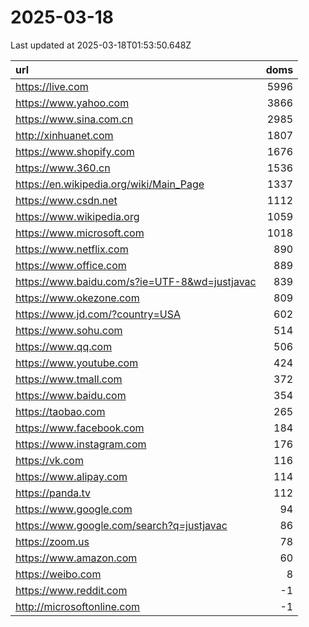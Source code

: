 # 2025-03-18

<!-- BEGIN -->
Last updated at 2025-03-18T01:53:50.648Z

url | doms
:- | -:
https://live.com | 5996
https://www.yahoo.com | 3866
https://www.sina.com.cn | 2985
http://xinhuanet.com | 1807
https://www.shopify.com | 1676
https://www.360.cn | 1536
https://en.wikipedia.org/wiki/Main_Page | 1337
https://www.csdn.net | 1112
https://www.wikipedia.org | 1059
https://www.microsoft.com | 1018
https://www.netflix.com | 890
https://www.office.com | 889
https://www.baidu.com/s?ie=UTF-8&wd=justjavac | 839
https://www.okezone.com | 809
https://www.jd.com/?country=USA | 602
https://www.sohu.com | 514
https://www.qq.com | 506
https://www.youtube.com | 424
https://www.tmall.com | 372
https://www.baidu.com | 354
https://taobao.com | 265
https://www.facebook.com | 184
https://www.instagram.com | 176
https://vk.com | 116
https://www.alipay.com | 114
https://panda.tv | 112
https://www.google.com | 94
https://www.google.com/search?q=justjavac | 86
https://zoom.us | 78
https://www.amazon.com | 60
https://weibo.com | 8
https://www.reddit.com | -1
http://microsoftonline.com | -1
<!-- END -->
